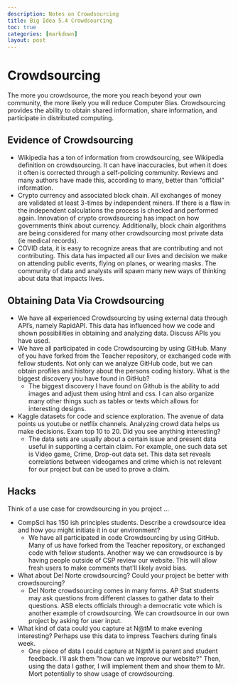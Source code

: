 ```yaml
---
description: Notes on Crowdsourcing
title: Big Idea 5.4 Crowdsourcing
toc: true
categories: [markdown]
layout: post
---
```


# Crowdsourcing
The more you crowdsource, the more you reach beyond your own community, the more likely you will reduce Computer Bias. Crowdsourcing provides the ability to obtain shared information, share information, and participate in distributed computing.

## Evidence of Crowdsourcing
- Wikipedia has a ton of information from crowdsourcing, see Wikipedia definition on crowdsourcing. It can have inaccuracies, but when it does it often is corrected through a self-policing community. Reviews and many authors have made this, according to many, better than “official” information.
- Crypto currency and associated block chain. All exchanges of money are validated at least 3-times by independent miners. If there is a flaw in the independent calculations the process is checked and performed again. Innovation of crypto crowdsourcing has impact on how governments think about currency. Additionally, block chain algorithms are being considered for many other crowdsourcing most private data (ie medical records).
- COVID data, it is easy to recognize areas that are contributing and not contributing. This data has impacted all our lives and decision we make on attending public events, flying on planes, or wearing masks. The community of data and analysts will spawn many new ways of thinking about data that impacts lives.

## Obtaining Data Via Crowdsourcing
- We have all experienced Crowdsourcing by using external data through API’s, namely RapidAPI. This data has influenced how we code and shown possibilities in obtaining and analyzing data. Discuss APIs you have used.
- We have all participated in code Crowdsourcing by using GitHub. Many of you have forked from the Teacher repository, or exchanged code with fellow students. Not only can we analyze GitHub code, but we can obtain profiles and history about the persons coding history. What is the biggest discovery you have found in GitHub?
    - The biggest discovery I have found on Github is the ability to add images and adjust them using html and css. I can also organize many other things such as tables or texts which allows for interesting designs.
- Kaggle datasets for code and science exploration. The avenue of data points us youtube or netflix channels. Analyzing crowd data helps us make decisions. Exam top 10 to 20. Did you see anything interesting?
    - The data sets are usually about a certain issue and present data useful in supporting a certain claim. For example, one such data set is Video game, Crime, Drop-out data set. This data set reveals correlations between videogames and crime which is not relevant for our project but can be used to prove a claim.

## Hacks
Think of a use case for crowdsourcing in you project …
- CompSci has 150 ish principles students. Describe a crowdsource idea and how you might initiate it in our environment?
    - We have all participated in code Crowdsourcing by using GitHub. Many of us have forked from the Teacher repository, or exchanged code with fellow students. Another way we can crowdsource is by having people outside of CSP review our website. This will allow fresh users to make comments that'll likely avoid bias.
- What about Del Norte crowdsourcing? Could your project be better with crowdsourcing?
    - Del Norte crowdsourcing comes in many forms. AP Stat students may ask questions from different classes to gather data to their questions. ASB elects officials through a democratic vote which is another example of crowdsourcing. We can crowdsource in our own project by asking for user input.
- What kind of data could you capture at N@tM to make evening interesting? Perhaps use this data to impress Teachers during finals week.
    - One piece of data I could capture at N@tM is parent and student feedback. I'll ask them "how can we improve our website?" Then, using the data I gather, I will implement them and show them to Mr. Mort potentially to show usage of crowdsourcing.